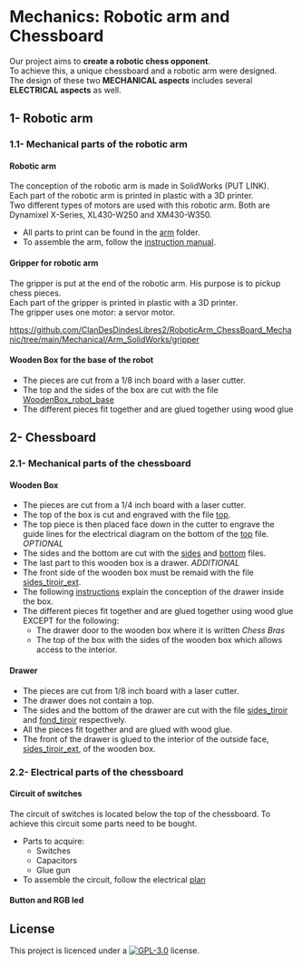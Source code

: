 # Mechanics: Robotic arm and Chessboard
Our project aims to **create a robotic chess opponent**. <br> To achieve this, a unique chessboard and a robotic arm were designed. <br> The design of these two **MECHANICAL aspects** includes several **ELECTRICAL aspects** as well.

## 1- Robotic arm
### 1.1- Mechanical parts of the robotic arm
#### Robotic arm
The conception of the robotic arm is made in SolidWorks (PUT LINK). <br>
Each part of the robotic arm is printed in plastic with a 3D printer. <br>
Two different types of motors are used with this robotic arm. Both are Dynamixel X-Series, XL430-W250 and XM430-W350.
* All parts to print can be found in the [arm](https://github.com/ClanDesDindesLibres2/RoboticArm_ChessBoard_Mechanic/tree/main/Mechanical/Arm_SolidWorks/Arm2.0) folder.
* To assemble the arm, follow the [instruction manual](https://github.com/ClanDesDindesLibres2/RoboticArm_ChessBoard_Mechanic/blob/main/Mechanical/Assembly_manual/Assembly%20manual.pdf).
#### Gripper for robotic arm
The gripper is put at the end of the robotic arm. His purpose is to pickup chess pieces. <br>
Each part of the gripper is printed in plastic with a 3D printer. <br>
The gripper uses one motor: a servor motor.

https://github.com/ClanDesDindesLibres2/RoboticArm_ChessBoard_Mechanic/tree/main/Mechanical/Arm_SolidWorks/gripper
#### Wooden Box for the base of the robot
* The pieces are cut from a 1/8 inch board with a laser cutter.
* The top and the sides of the box are cut with the file [WoodenBox_robot_base](https://github.com/ClanDesDindesLibres2/RoboticArm_ChessBoard_Mechanic/blob/main/Mechanical/WoodenBox/WoodenBox_robot_base.svg)
* The different pieces fit together and are glued together using wood glue 

## 2- Chessboard
### 2.1- Mechanical parts of the chessboard
#### Wooden Box
* The pieces are cut from a 1/4 inch board with a laser cutter.
* The top of the box is cut and engraved with the file [top](https://github.com/ClanDesDindesLibres2/RoboticArm_ChessBoard_Mechanic/blob/main/Mechanical/WoodenBox/top.svg).
* The top piece is then placed face down in the cutter to engrave the guide lines for the electrical diagram on the bottom of the [top](https://github.com/ClanDesDindesLibres2/RoboticArm_ChessBoard_Mechanic/blob/main/Mechanical/WoodenBox/top.svg) file. *OPTIONAL*
* The sides and the bottom are cut with the [sides](https://github.com/ClanDesDindesLibres2/RoboticArm_ChessBoard_Mechanic/blob/main/Mechanical/WoodenBox/sides.svg)  and [bottom](https://github.com/ClanDesDindesLibres2/RoboticArm_ChessBoard_Mechanic/blob/main/Mechanical/WoodenBox/bottom.svg)  files.
* The last part to this wooden box is a drawer. *ADDITIONAL*
* The front side of the wooden box must be remaid with the file [sides_tiroir_ext](https://github.com/ClanDesDindesLibres2/RoboticArm_ChessBoard_Mechanic/blob/main/Mechanical/WoodenBox/sides_tiroir_ext.svg).
* The following [instructions](https://github.com/ClanDesDindesLibres2/RoboticArm_ChessBoard_Mechanic/blob/main/README.md#drawer) explain the conception of the drawer inside the box.
* The different pieces fit together and are glued together using wood glue EXCEPT for the following:
   * The drawer door to the wooden box where it is written *Chess Bras*
   * The top of the box with the sides of the wooden box which allows access to the interior.
#### Drawer
* The pieces are cut from 1/8 inch board with a laser cutter.
* The drawer does not contain a top.
* The sides and the bottom of the drawer are cut with the file [sides_tiroir](https://github.com/ClanDesDindesLibres2/RoboticArm_ChessBoard_Mechanic/blob/main/Mechanical/WoodenBox/sides_tiroir.svg) and [fond_tiroir](https://github.com/ClanDesDindesLibres2/RoboticArm_ChessBoard_Mechanic/blob/main/Mechanical/WoodenBox/fond_tiroir.svg) respectively.
* All the pieces fit together and are glued with wood glue.
* The front of the drawer is glued to the interior of the outside face, [sides_tiroir_ext](https://github.com/ClanDesDindesLibres2/RoboticArm_ChessBoard_Mechanic/blob/main/Mechanical/WoodenBox/sides_tiroir_ext.svg), of the wooden box. 

### 2.2- Electrical parts of the chessboard
#### Circuit of switches
The circuit of switches is located below the top of the chessboard. To achieve this circuit some parts need to be bought.
* Parts to acquire:
  * Switches
  * Capacitors
  * Glue gun
* To assemble the circuit, follow the electrical [plan](https://github.com/ClanDesDindesLibres2/RoboticArm_ChessBoard_Mechanic/blob/main/Electrical/Board/Circuit_switches.ms14)
#### Button and RGB led

## <a id="License"></a>License
This project is licenced under a  [![GPL-3.0](https://img.shields.io/badge/License-GPLv3-blue.svg?style=flat-square)](https://github.com/SPUdeS/SPUdeS/blob/main/LICENSE) license.
